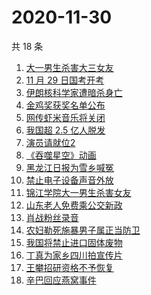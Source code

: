 # 2020-11-30

共 18 条

<!-- BEGIN ZHIHUSEARCH -->
<!-- 最后更新时间 Mon Nov 30 2020 13:05:50 GMT+0800 (CST) -->
1. [大一男生杀害大三女友](https://www.zhihu.com/search?q=锦江学院)
1. [11 月 29 日国考开考](https://www.zhihu.com/search?q=国考)
1. [伊朗核科学家遭暗杀身亡](https://www.zhihu.com/search?q=伊朗核科学家)
1. [金鸡奖获奖名单公布](https://www.zhihu.com/search?q=金鸡奖)
1. [网传虾米音乐将关闭](https://www.zhihu.com/search?q=虾米音乐)
1. [我国超 2.5 亿人脱发](https://www.zhihu.com/search?q=脱发)
1. [演员请就位2](https://www.zhihu.com/search?q=演员请就位2)
1. [《吞噬星空》动画](https://www.zhihu.com/search?q=吞噬星空)
1. [黑龙江日报为雪乡喊冤](https://www.zhihu.com/search?q=雪乡烤肠)
1. [禁止电子设备声音外放](https://www.zhihu.com/search?q=上海地铁)
1. [锦江学院大一男生杀害女友](https://www.zhihu.com/search?q=锦江学院)
1. [山东老人免费乘公交新政](https://www.zhihu.com/search?q=老人免费乘公交车)
1. [肖战粉丝录音](https://www.zhihu.com/search?q=肖战录音 )
1. [农妇勒死施暴男子属正当防卫](https://www.zhihu.com/search?q=农妇勒死男子)
1. [我国将禁止进口固体废物](https://www.zhihu.com/search?q=固体废物)
1. [丁真为家乡四川拍宣传片](https://www.zhihu.com/search?q=丁真)
1. [王攀招研资格不予恢复](https://www.zhihu.com/search?q=王攀)
1. [辛巴回应燕窝事件](https://www.zhihu.com/search?q=辛巴燕窝)
<!-- END ZHIHUSEARCH -->
